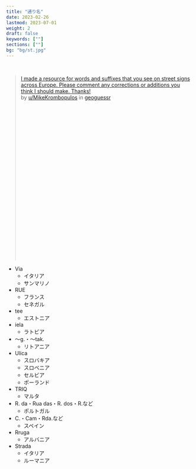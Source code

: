 ```yaml
---
title: "通り名"
date: 2023-02-26
lastmod: 2023-07-01
weight: 2
draft: false
keywords: [""]
sections: [""]
bg: "bg/st.jpg"
---
```


<br />


<blockquote class="reddit-embed-bq" style="height:500px" data-embed-height="500">      <a href="https://www.reddit.com/r/geoguessr/comments/yo1hkz/i_made_a_resource_for_words_and_suffixes_that_you/">I made a resource for words and suffixes that you see on street signs across Europe. Please comment any corrections or additions you think I should make. Thanks!</a><br> by      <a href="https://www.reddit.com/user/MikeKrombopulos">u/MikeKrombopulos</a> in      <a href="https://www.reddit.com/r/geoguessr/">geoguessr</a>    </blockquote><script async="" src="https://embed.reddit.com/widgets.js" charset="UTF-8"></script>

<div class="main-description">
<ul>
    <li>Via
        <ul>
            <li>イタリア</li>
            <li>サンマリノ</li>
        </ul>
    </li>
    <li>RUE
        <ul>
            <li>フランス</li>
            <li>セネガル</li>
        </ul>
    </li>
    <li>tee
        <ul>
            <li>エストニア</li>
        </ul>
    </li>
    <li>iela
        <ul>
            <li>ラトビア</li>
        </ul>
    </li>
    <li>～g.・～tak.
        <ul>
            <li>リトアニア</li>
        </ul>
    </li>
    <li>Ulica
        <ul>
            <li>スロバキア</li>
            <li>スロベニア</li>
            <li>セルビア</li>
            <li>ポーランド</li>
        </ul>
    </li>
    <li>TRIQ
        <ul>
            <li>マルタ</li>
        </ul>
    </li>
    <li>R. da・Rua das・R. dos・R.など
        <ul>
            <li>ポルトガル</li>
        </ul>
    </li>
    <li>C.・Cam・Rda.など
        <ul>
            <li>スペイン</li>
        </ul>
    </li>
    <li>Rruga
        <ul>
            <li>アルバニア</li>
        </ul>
    </li>
    <li>Strada
        <ul>
            <li>イタリア</li>
            <li>ルーマニア</li>
        </ul>
    </li>
</ul>
</div>